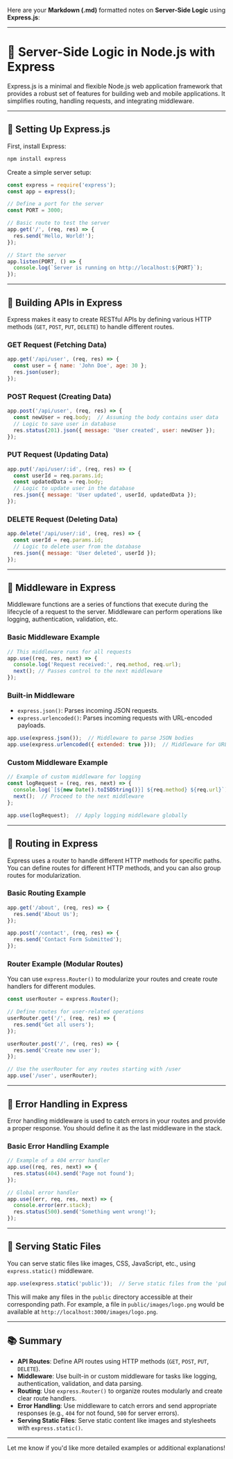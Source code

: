 Here are your **Markdown (.md)** formatted notes on **Server-Side Logic** using **Express.js**:

---

# 📝 Server-Side Logic in Node.js with Express

Express.js is a minimal and flexible Node.js web application framework that provides a robust set of features for building web and mobile applications. It simplifies routing, handling requests, and integrating middleware.

---

## 🔹 **Setting Up Express.js**

First, install Express:

```bash
npm install express
```

Create a simple server setup:

```javascript
const express = require('express');
const app = express();

// Define a port for the server
const PORT = 3000;

// Basic route to test the server
app.get('/', (req, res) => {
  res.send('Hello, World!');
});

// Start the server
app.listen(PORT, () => {
  console.log(`Server is running on http://localhost:${PORT}`);
});
```

---

## 🔹 **Building APIs in Express**

Express makes it easy to create RESTful APIs by defining various HTTP methods (`GET`, `POST`, `PUT`, `DELETE`) to handle different routes.

### **GET Request (Fetching Data)**

```javascript
app.get('/api/user', (req, res) => {
  const user = { name: 'John Doe', age: 30 };
  res.json(user);
});
```

### **POST Request (Creating Data)**

```javascript
app.post('/api/user', (req, res) => {
  const newUser = req.body;  // Assuming the body contains user data
  // Logic to save user in database
  res.status(201).json({ message: 'User created', user: newUser });
});
```

### **PUT Request (Updating Data)**

```javascript
app.put('/api/user/:id', (req, res) => {
  const userId = req.params.id;
  const updatedData = req.body;
  // Logic to update user in the database
  res.json({ message: 'User updated', userId, updatedData });
});
```

### **DELETE Request (Deleting Data)**

```javascript
app.delete('/api/user/:id', (req, res) => {
  const userId = req.params.id;
  // Logic to delete user from the database
  res.json({ message: 'User deleted', userId });
});
```

---

## 🔹 **Middleware in Express**

Middleware functions are a series of functions that execute during the lifecycle of a request to the server. Middleware can perform operations like logging, authentication, validation, etc.

### **Basic Middleware Example**

```javascript
// This middleware runs for all requests
app.use((req, res, next) => {
  console.log('Request received:', req.method, req.url);
  next(); // Passes control to the next middleware
});
```

### **Built-in Middleware**

* `express.json()`: Parses incoming JSON requests.
* `express.urlencoded()`: Parses incoming requests with URL-encoded payloads.

```javascript
app.use(express.json());  // Middleware to parse JSON bodies
app.use(express.urlencoded({ extended: true }));  // Middleware for URL-encoded data
```

### **Custom Middleware Example**

```javascript
// Example of custom middleware for logging
const logRequest = (req, res, next) => {
  console.log(`[${new Date().toISOString()}] ${req.method} ${req.url}`);
  next();  // Proceed to the next middleware
};

app.use(logRequest);  // Apply logging middleware globally
```

---

## 🔹 **Routing in Express**

Express uses a router to handle different HTTP methods for specific paths. You can define routes for different HTTP methods, and you can also group routes for modularization.

### **Basic Routing Example**

```javascript
app.get('/about', (req, res) => {
  res.send('About Us');
});

app.post('/contact', (req, res) => {
  res.send('Contact Form Submitted');
});
```

### **Router Example (Modular Routes)**

You can use `express.Router()` to modularize your routes and create route handlers for different modules.

```javascript
const userRouter = express.Router();

// Define routes for user-related operations
userRouter.get('/', (req, res) => {
  res.send('Get all users');
});

userRouter.post('/', (req, res) => {
  res.send('Create new user');
});

// Use the userRouter for any routes starting with /user
app.use('/user', userRouter);
```

---

## 🔹 **Error Handling in Express**

Error handling middleware is used to catch errors in your routes and provide a proper response. You should define it as the last middleware in the stack.

### **Basic Error Handling Example**

```javascript
// Example of a 404 error handler
app.use((req, res, next) => {
  res.status(404).send('Page not found');
});

// Global error handler
app.use((err, req, res, next) => {
  console.error(err.stack);
  res.status(500).send('Something went wrong!');
});
```

---

## 🔹 **Serving Static Files**

You can serve static files like images, CSS, JavaScript, etc., using `express.static()` middleware.

```javascript
app.use(express.static('public'));  // Serve static files from the 'public' folder
```

This will make any files in the `public` directory accessible at their corresponding path. For example, a file in `public/images/logo.png` would be available at `http://localhost:3000/images/logo.png`.

---

## 📚 **Summary**

* **API Routes**: Define API routes using HTTP methods (`GET`, `POST`, `PUT`, `DELETE`).
* **Middleware**: Use built-in or custom middleware for tasks like logging, authentication, validation, and data parsing.
* **Routing**: Use `express.Router()` to organize routes modularly and create clear route handlers.
* **Error Handling**: Use middleware to catch errors and send appropriate responses (e.g., `404` for not found, `500` for server errors).
* **Serving Static Files**: Serve static content like images and stylesheets with `express.static()`.

---

Let me know if you'd like more detailed examples or additional explanations!
